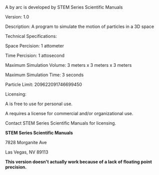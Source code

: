 A by arc is developed by STEM Series Scientific Manuals

Version: 1.0

Description: A program to simulate the motion of particles in a 3D space

Technical Specifications:

Space Percision: 1 attometer

Time Percision: 1 attosecond

Maximum Simulation Volume: 3 meters x 3 meters x 3 meters

Maximum Simulation Time: 3 seconds

Particle Limit: 209622091746699450

Licensing:

A is free to use for personal use.

A requires a license for commercial and/or organizational use.

Contact STEM Series Scientific Manuals for licensing.

**STEM Series Scientific Manuals**

7828 Morganite Ave

Las Vegas, NV 89113

**This version doesn't actually work because of a lack of floating point precision.**
